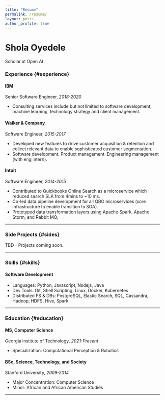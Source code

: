 ```yaml
---
title: "Resume"
permalink: /resume/
layout: posts
author_profile: true
---
```


# Shola Oyedele
Scholar at Open AI

### Experience {#experience}

#### IBM
Senior Software Engineer, *2018-2020* 
* Consulting services include but not limited to software development, machine learning, technology strategy and client management.

#### Walker & Company
Software Engineer, *2015-2017* 
* Developed new features to drive customer acquisition & retention and collect relevant data to enable sophisticated customer segmentation.
* Software development. Product management. Engineering management (with eng intern).

#### Intuit
Software Engineer, *2014-2015* 
* Contributed to Quickbooks Online Search as a microservice which reduced search SLA from 4mins to ~10 ms. 
* Co-led data pipeline development for all QBO microservices (core infrastructure to enable transition to SOA).
* Prototyped data transformation layers using Apache Spark, Apache Storm, and Rabbit MQ; 

------

### Side Projects {#sides}

TBD - Projects coming soon.

------

### Skills {#skills}

#### Software Development
* Languages: Python, Javascript, Nodejs, Java
* Dev Tools: Git, Shell Scripting, Linux, Docker, Kubernetes
* Distributed FS & DBs: PostgreSQL, Elastic Search, SQL, Cassandra, Hadoop, HDFS, Hive, Spark

-------

### Education {#education}

#### MS, Computer Science
Georgia Institute of Technology, *2021-Present* 
* Specialization: Computational Perception & Robotics

#### BSc, Science, Technology, and Society
Stanford University, *2009-2014* 
* Major Concentration: Computer Science
* Minor: African and African American Studies

------


